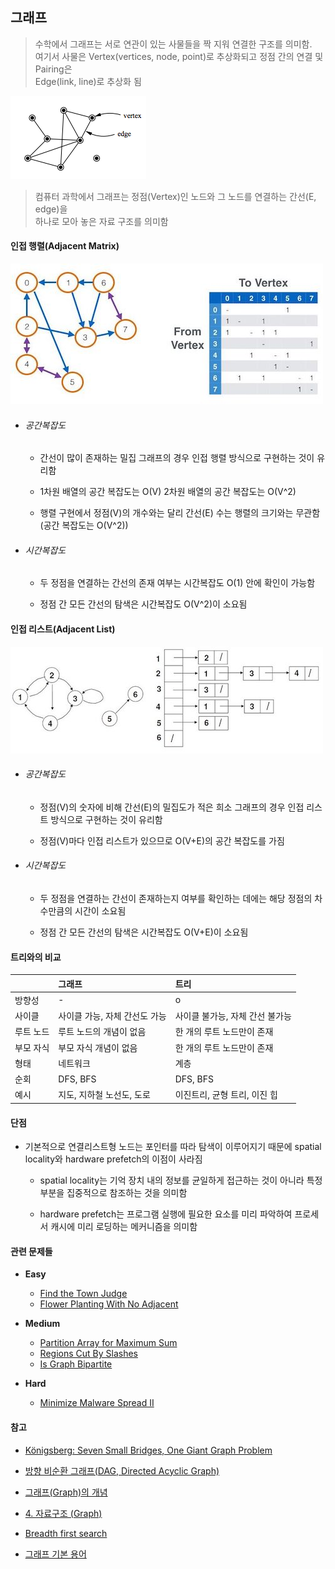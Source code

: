 ## 그래프

> 수학에서 그래프는 서로 연관이 있는 사물들을 짝 지워 연결한 구조를 의미함.  
> 여기서 사물은 Vertex(vertices, node, point)로 추상화되고 정점 간의 연결 및 Pairing은  
> Edge(link, line)로 추상화 됨  

![](./graph.png)

> 컴퓨터 과학에서 그래프는 정점(Vertex)인 노드와 그 노드를 연결하는 간선(E, edge)을   
> 하나로 모아 놓은 자료 구조를 의미함  


#### 인접 행렬(Adjacent Matrix)

![](./adjacent.jpg)

* ###### 공간복잡도

    * 간선이 많이 존재하는 밀집 그래프의 경우 인접 행렬 방식으로 구현하는 것이 유리함

    * 1차원 배열의 공간 복잡도는 O(V) 2차원 배열의 공간 복잡도는 O(V^2)

    * 행렬 구현에서 정점(V)의 개수와는 달리 간선(E) 수는 행렬의 크기와는 무관함(공간 복잡도는 O(V^2))

* ###### 시간복잡도

    * 두 정점을 연결하는 간선의 존재 여부는 시간복잡도 O(1) 안에 확인이 가능함

    * 정점 간 모든 간선의 탐색은 시간복잡도 O(V^2)이 소요됨

#### 인접 리스트(Adjacent List)

![](./adjacent_list.jpeg)

* ###### 공간복잡도

    * 정점(V)의 숫자에 비해 간선(E)의 밀집도가 적은 희소 그래프의 경우 인접 리스트 방식으로 구현하는 것이 유리함

    * 정점(V)마다 인접 리스트가 있으므로 O(V+E)의 공간 복잡도를 가짐

* ###### 시간복잡도

    * 두 정점을 연결하는 간선이 존재하는지 여부를 확인하는 데에는 해당 정점의 차수만큼의 시간이 소요됨

    * 정점 간 모든 간선의 탐색은 시간복잡도 O(V+E)이 소요됨

#### 트리와의 비교

|  | 그래프 | 트리 |
| :--- | :--- | :--- |
| 방향성 | - | o |
| 사이클 | 사이클 가능, 자체 간선도 가능 | 사이클 불가능, 자체 간선 불가능 |
| 루트 노드 | 루트 노드의 개념이 없음 | 한 개의 루트 노드만이 존재  |
| 부모 자식  | 부모 자식 개념이 없음 | 한 개의 루트 노드만이 존재  |
| 형태  | 네트워크 | 계층  |
| 순회  | DFS, BFS | DFS, BFS |
| 예시  | 지도, 지하철 노선도, 도로 | 이진트리, 균형 트리, 이진 힙 |

#### 단점

* 기본적으로 연결리스트형 노드는 포인터를 따라 탐색이 이루어지기 때문에 spatial locality와 hardware prefetch의 이점이 사라짐

    * spatial locality는 기억 장치 내의 정보를 균일하게 접근하는 것이 아니라 특정 부분을 집중적으로 참조하는 것을 의미함

    * hardware prefetch는 프로그램 실행에 필요한 요소를 미리 파악하여 프로세서 캐시에 미리 로딩하는 메커니즘을 의미함

#### 관련 문제들

* __Easy__
    * [Find the Town Judge](https://leetcode.com/problems/find-the-town-judge/)
    * [Flower Planting With No Adjacent](https://leetcode.com/problems/flower-planting-with-no-adjacent/)

* __Medium__
    * [Partition Array for Maximum Sum](https://leetcode.com/problems/partition-array-for-maximum-sum/)
    * [Regions Cut By Slashes](https://leetcode.com/problems/regions-cut-by-slashes/)
    * [Is Graph Bipartite](https://leetcode.com/problems/is-graph-bipartite/)

* __Hard__
    * [Minimize Malware Spread II](https://leetcode.com/problems/minimize-malware-spread-ii/)

#### 참고

* [Königsberg: Seven Small Bridges, One Giant Graph Problem](https://medium.com/basecs/k%C3%B6nigsberg-seven-small-bridges-one-giant-graph-problem-2275d1670a12)

* [방향 비순환 그래프(DAG, Directed Acyclic Graph)](https://jackpot53.tistory.com/84) 

* [그래프(Graph)의 개념](https://gmlwjd9405.github.io/2018/08/13/data-structure-graph.html)

* [4. 자료구조 (Graph)](https://hibee.tistory.com/294)

* [Breadth first search](https://www.programiz.com/dsa/graph-bfs)

* [그래프 기본 용어](https://ratsgo.github.io/data%20structure&algorithm/2017/11/18/graph/)
